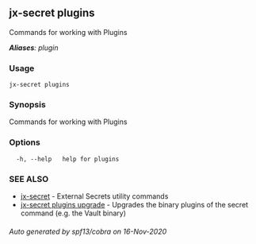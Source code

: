 ## jx-secret plugins

Commands for working with Plugins

***Aliases**: plugin*

### Usage

```
jx-secret plugins
```

### Synopsis

Commands for working with Plugins

### Options

```
  -h, --help   help for plugins
```

### SEE ALSO

* [jx-secret](jx-secret.md)	 - External Secrets utility commands
* [jx-secret plugins upgrade](jx-secret_plugins_upgrade.md)	 - Upgrades the binary plugins of the secret command (e.g. the Vault binary)

###### Auto generated by spf13/cobra on 16-Nov-2020
